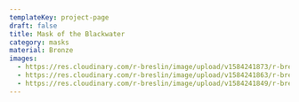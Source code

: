 ```yaml
---
templateKey: project-page
draft: false
title: Mask of the Blackwater
category: masks
material: Bronze
images:
  - https://res.cloudinary.com/r-breslin/image/upload/v1584241873/r-breslin-cloudinary/WORK/MASKS/the-blackwater/the-blackwater_the-blackwater-01_yidnov.png
  - https://res.cloudinary.com/r-breslin/image/upload/v1584241863/r-breslin-cloudinary/WORK/MASKS/the-blackwater/the-blackwater_the-blackwater-03_zryjqd.png
  - https://res.cloudinary.com/r-breslin/image/upload/v1584241849/r-breslin-cloudinary/WORK/MASKS/the-blackwater/the-blackwater_the-blackwater-02_afbwls.png
---
```

